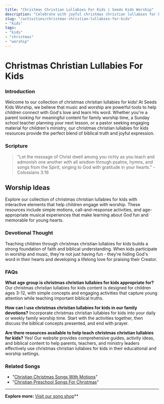```yaml
---
title: "Christmas Christian Lullabies For Kids | Seeds Kids Worship"
description: "Celebrate with joyful christmas christian lullabies for kids featuring biblical Christmas themes. Holiday worship music for children and families."
slug: "/activities/christmas-christian-lullabies-for-kids"
- "kids"
tags:
- "kids"
- "christmas"
- "worship"
---
```


# Christmas Christian Lullabies For Kids

### Introduction

Welcome to our collection of christmas christian lullabies for kids! At Seeds Kids Worship, we believe that music and worship are powerful tools to help children connect with God's love and learn His word. Whether you're a parent looking for meaningful content for family worship time, a Sunday school teacher planning your next lesson, or a pastor seeking engaging material for children's ministry, our christmas christian lullabies for kids resources provide the perfect blend of biblical truth and joyful expression.

### Scripture

> "Let the message of Christ dwell among you richly as you teach and admonish one another with all wisdom through psalms, hymns, and songs from the Spirit, singing to God with gratitude in your hearts." - Colossians 3:16

## Worship Ideas

Explore our collection of christmas christian lullabies for kids with interactive elements that help children engage with worship. These resources include simple motions, call-and-response activities, and age-appropriate musical experiences that make learning about God fun and memorable for young hearts.

### Devotional Thought

Teaching children through christmas christian lullabies for kids builds a strong foundation of faith and biblical understanding. When kids participate in worship and music, they're not just having fun - they're hiding God's word in their hearts and developing a lifelong love for praising their Creator.

### FAQs

**What age group is christmas christian lullabies for kids appropriate for?**
Our christmas christian lullabies for kids content is designed for children ages 3-12, with simple concepts and engaging activities that capture young attention while teaching important biblical truths.

**How can I use christmas christian lullabies for kids in our family devotions?**
Incorporate christmas christian lullabies for kids into your daily or weekly family worship time. Start with the activities together, then discuss the biblical concepts presented, and end with prayer.

**Are there resources available to help teach christmas christian lullabies for kids?**
Yes! Our website provides comprehensive guides, activity ideas, and biblical content to help parents, teachers, and ministry leaders effectively use christmas christian lullabies for kids in their educational and worship settings.

### Related Songs

- "[Christian Christmas Songs With Motions](/activities/christian-christmas-songs-with-motions/)"
- "[Christian Preschool Songs For Christmas](/activities/christian-preschool-songs-for-christmas/)"

---

**Explore more:** [Visit our song shop](https://seedskidsworship.com/shop)**

<!-- Schema Markup -->
<script type="application/ld+json">
{
  "@context": "https://schema.org",
  "@type": "MusicRecording",
  "name": "Christmas Christian Lullabies For Kids",
  "byArtist": {
    "@type": "MusicGroup",
    "name": "Seeds Kids Worship"
  },
  "isFamilyFriendly": true,
  "url": "https://seedskidsworship.com/activities/christmas-christian-lullabies-for-kids/"
}
</script>